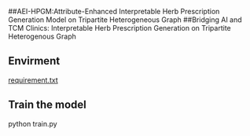 ##AEI-HPGM:Attribute-Enhanced Interpretable Herb Prescription Generation Model on Tripartite Heterogeneous Graph
##Bridging AI and TCM Clinics: Interpretable Herb Prescription Generation on Tripartite Heterogenous Graph

## Envirment

[requirement.txt](requirement.txt)

## Train the model

python train.py
